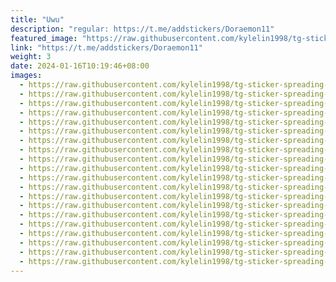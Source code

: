 ```yaml
---
title: "Uwu"
description: "regular: https://t.me/addstickers/Doraemon11"
featured_image: "https://raw.githubusercontent.com/kylelin1998/tg-sticker-spreading-worldwide-images/main/img/ea94c3ac-7f71-4c12-be84-8a4700058d1a.jpg"
link: "https://t.me/addstickers/Doraemon11"
weight: 3
date: 2024-01-16T10:19:46+08:00
images:
  - https://raw.githubusercontent.com/kylelin1998/tg-sticker-spreading-worldwide-images/main/img/ea94c3ac-7f71-4c12-be84-8a4700058d1a.jpg
  - https://raw.githubusercontent.com/kylelin1998/tg-sticker-spreading-worldwide-images/main/img/703b3c86-0e8e-47ff-80a6-8b9e3725c7d1.jpg
  - https://raw.githubusercontent.com/kylelin1998/tg-sticker-spreading-worldwide-images/main/img/15545ace-df5f-44e1-93c6-60a9b91c7aa4.jpg
  - https://raw.githubusercontent.com/kylelin1998/tg-sticker-spreading-worldwide-images/main/img/1bfd757c-1d53-46b8-b1c0-ac8453a91460.jpg
  - https://raw.githubusercontent.com/kylelin1998/tg-sticker-spreading-worldwide-images/main/img/06cc2243-7bed-4c0b-807f-5f34ba522b0d.jpg
  - https://raw.githubusercontent.com/kylelin1998/tg-sticker-spreading-worldwide-images/main/img/160197eb-b657-4049-8e0a-4e543a6ab1cc.jpg
  - https://raw.githubusercontent.com/kylelin1998/tg-sticker-spreading-worldwide-images/main/img/e593c937-cf80-4180-9529-ff839c381fb3.jpg
  - https://raw.githubusercontent.com/kylelin1998/tg-sticker-spreading-worldwide-images/main/img/c6af1142-c306-4f2f-a9ef-fa31322861d3.jpg
  - https://raw.githubusercontent.com/kylelin1998/tg-sticker-spreading-worldwide-images/main/img/1dcc9077-b070-445d-ba6e-cc8d8279e735.jpg
  - https://raw.githubusercontent.com/kylelin1998/tg-sticker-spreading-worldwide-images/main/img/6fc8a8b2-879e-4426-b935-51ba39d576ec.jpg
  - https://raw.githubusercontent.com/kylelin1998/tg-sticker-spreading-worldwide-images/main/img/1893b8f1-c147-4a03-b584-6f0c966775c3.jpg
  - https://raw.githubusercontent.com/kylelin1998/tg-sticker-spreading-worldwide-images/main/img/ed7618fe-402b-4e37-9a2a-46f494584a74.jpg
  - https://raw.githubusercontent.com/kylelin1998/tg-sticker-spreading-worldwide-images/main/img/92fd2727-2922-443b-b287-3b7a644a03e1.jpg
  - https://raw.githubusercontent.com/kylelin1998/tg-sticker-spreading-worldwide-images/main/img/46d248d1-8a49-431b-a30a-2e55d0c6b0c6.jpg
  - https://raw.githubusercontent.com/kylelin1998/tg-sticker-spreading-worldwide-images/main/img/7c842f60-983d-43a9-95f4-5598f080ea57.jpg
  - https://raw.githubusercontent.com/kylelin1998/tg-sticker-spreading-worldwide-images/main/img/12907a33-9ca1-4535-a175-89466777e86a.jpg
  - https://raw.githubusercontent.com/kylelin1998/tg-sticker-spreading-worldwide-images/main/img/0af037d9-d386-4a1f-a3f2-a46bda671cea.jpg
  - https://raw.githubusercontent.com/kylelin1998/tg-sticker-spreading-worldwide-images/main/img/67cec2f7-80ab-4d88-8ef9-8193ba7eb907.jpg
  - https://raw.githubusercontent.com/kylelin1998/tg-sticker-spreading-worldwide-images/main/img/c5ede81e-3d5c-4a4e-8a53-11ebfc6f2ffe.jpg
  - https://raw.githubusercontent.com/kylelin1998/tg-sticker-spreading-worldwide-images/main/img/a5434eba-787a-4d24-b24b-1217da12cae1.jpg
---
```

